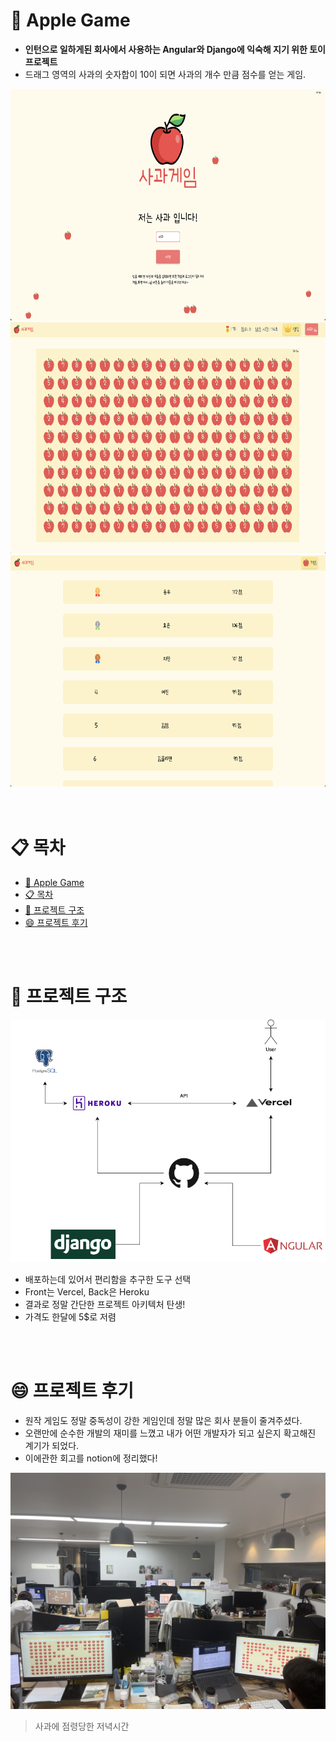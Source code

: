 


# 🍎 Apple Game
* **인턴으로 일하게된 회사에서 사용하는 Angular와 Django에 익숙해 지기 위한 토이 프로젝트**
* 드래그 영역의 사과의 숫자합이 10이 되면 사과의 개수 만큼 점수를 얻는 게임.

<div align="middle" >
    <img src="./main.png" width="700" height="370"/>
    <img src="./game.png" width="700" height="370" />
    <img src="./ranking.png" width="700" height="370" />
</div>
<br>
<br>

# 📋 목차
- [🍎 Apple Game](#-apple-game)
- [📋 목차](#-목차)
- [🩻 프로젝트 구조](#-프로젝트-구조)
- [😄 프로젝트 후기](#-프로젝트-후기)

<br>
<br>

# 🩻 프로젝트 구조

<div align="middle" width="700" height="370">
    <img src="./archi.png" />
</div>

* 배포하는데 있어서 편리함을 추구한 도구 선택
* Front는 Vercel, Back은 Heroku
* 결과로 정말 간단한 프로젝트 아키텍처 탄생!
* 가격도 한달에 5$로 저렴

<br>
<br>

# 😄 프로젝트 후기
* 원작 게임도 정말 중독성이 강한 게임인데 정말 많은 회사 분들이 줄겨주셨다.
* 오랜만에 순수한 개발의 재미를 느꼈고 내가 어떤 개발자가 되고 싶은지 확고해진 계기가 되었다.
* 이에관한 회고를 notion에 정리했다!

<div align="middle" width="700" height="370">
    <img src="./user.jpg" />
</div>

> 사과에 점령당한 저녁시간
